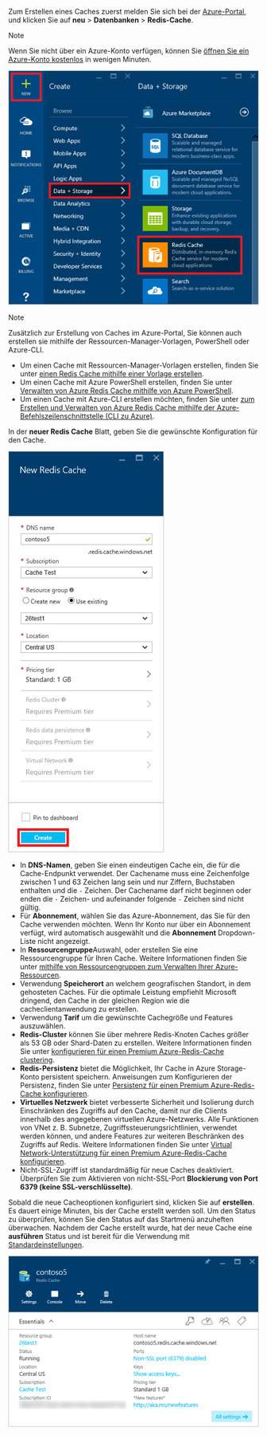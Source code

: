 Zum Erstellen eines Caches zuerst melden Sie sich bei der [Azure-Portal](https://portal.azure.com), und klicken Sie auf **neu** > **Datenbanken** > **Redis-Cache**.

> [!NOTE]
> Wenn Sie nicht über ein Azure-Konto verfügen, können Sie [öffnen Sie ein Azure-Konto kostenlos](https://azure.microsoft.com/pricing/free-trial/?WT.mc_id=redis_cache_hero) in wenigen Minuten.
> 
> 

![Neuen cache](media/redis-cache-create/redis-cache-new-cache-menu.png)

> [!NOTE]
> Zusätzlich zur Erstellung von Caches im Azure-Portal, Sie können auch erstellen sie mithilfe der Ressourcen-Manager-Vorlagen, PowerShell oder Azure-CLI.
> 
> * Um einen Cache mit Ressourcen-Manager-Vorlagen erstellen, finden Sie unter [einen Redis Cache mithilfe einer Vorlage erstellen](../articles/redis-cache/cache-redis-cache-arm-provision.md).
> * Um einen Cache mit Azure PowerShell erstellen, finden Sie unter [Verwalten von Azure Redis Cache mithilfe von Azure PowerShell](../articles/redis-cache/cache-howto-manage-redis-cache-powershell.md).
> * Um einen Cache mit Azure-CLI erstellen möchten, finden Sie unter [zum Erstellen und Verwalten von Azure Redis Cache mithilfe der Azure-Befehlszeilenschnittstelle (CLI zu Azure)](../articles/redis-cache/cache-manage-cli.md).
> 
> 

In der **neuer Redis Cache** Blatt, geben Sie die gewünschte Konfiguration für den Cache.

![Erstellen von cache](media/redis-cache-create/redis-cache-cache-create.png) 

* In **DNS-Namen**, geben Sie einen eindeutigen Cache ein, die für die Cache-Endpunkt verwendet. Der Cachename muss eine Zeichenfolge zwischen 1 und 63 Zeichen lang sein und nur Ziffern, Buchstaben enthalten und die `-` Zeichen. Der Cachename darf nicht beginnen oder enden die `-` Zeichen- und aufeinander folgende `-` Zeichen sind nicht gültig.
* Für **Abonnement**, wählen Sie das Azure-Abonnement, das Sie für den Cache verwenden möchten. Wenn Ihr Konto nur über ein Abonnement verfügt, wird automatisch ausgewählt und die **Abonnement** Dropdown-Liste nicht angezeigt.
* In **Ressourcengruppe**Auswahl, oder erstellen Sie eine Ressourcengruppe für Ihren Cache. Weitere Informationen finden Sie unter [mithilfe von Ressourcengruppen zum Verwalten Ihrer Azure-Ressourcen](../articles/azure-resource-manager/resource-group-overview.md). 
* Verwendung **Speicherort** an welchem geografischen Standort, in dem gehosteten Caches. Für die optimale Leistung empfiehlt Microsoft dringend, den Cache in der gleichen Region wie die cacheclientanwendung zu erstellen.
* Verwendung **Tarif** um die gewünschte Cachegröße und Features auszuwählen.
* **Redis-Cluster** können Sie über mehrere Redis-Knoten Caches größer als 53 GB oder Shard-Daten zu erstellen. Weitere Informationen finden Sie unter [konfigurieren für einen Premium Azure-Redis-Cache clustering](../articles/redis-cache/cache-how-to-premium-clustering.md).
* **Redis-Persistenz** bietet die Möglichkeit, Ihr Cache in Azure Storage-Konto persistent speichern. Anweisungen zum Konfigurieren der Persistenz, finden Sie unter [Persistenz für einen Premium Azure-Redis-Cache konfigurieren](../articles/redis-cache/cache-how-to-premium-persistence.md).
* **Virtuelles Netzwerk** bietet verbesserte Sicherheit und Isolierung durch Einschränken des Zugriffs auf den Cache, damit nur die Clients innerhalb des angegebenen virtuellen Azure-Netzwerks. Alle Funktionen von VNet z. B. Subnetze, Zugriffssteuerungsrichtlinien, verwendet werden können, und andere Features zur weiteren Beschränken des Zugriffs auf Redis. Weitere Informationen finden Sie unter [Virtual Network-Unterstützung für einen Premium Azure-Redis-Cache konfigurieren](../articles/redis-cache/cache-how-to-premium-vnet.md).
* Nicht-SSL-Zugriff ist standardmäßig für neue Caches deaktiviert. Überprüfen Sie zum Aktivieren von nicht-SSL-Port **Blockierung von Port 6379 (keine SSL-verschlüsselte)**.

Sobald die neue Cacheoptionen konfiguriert sind, klicken Sie auf **erstellen**. Es dauert einige Minuten, bis der Cache erstellt werden soll. Um den Status zu überprüfen, können Sie den Status auf das Startmenü anzuheften überwachen. Nachdem der Cache erstellt wurde, hat der neue Cache eine **ausführen** Status und ist bereit für die Verwendung mit [Standardeinstellungen](../articles/redis-cache/cache-configure.md#default-redis-server-configuration).

![Cache erstellt](media/redis-cache-create/redis-cache-cache-created.png)

